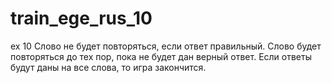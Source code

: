 # train_ege_rus_10
ex 10
Слово не будет повторяться, если ответ правильный.
Слово будет повторяться до тех пор, пока не будет дан верный ответ.
Если ответы будут даны на все слова, то игра закончится.
